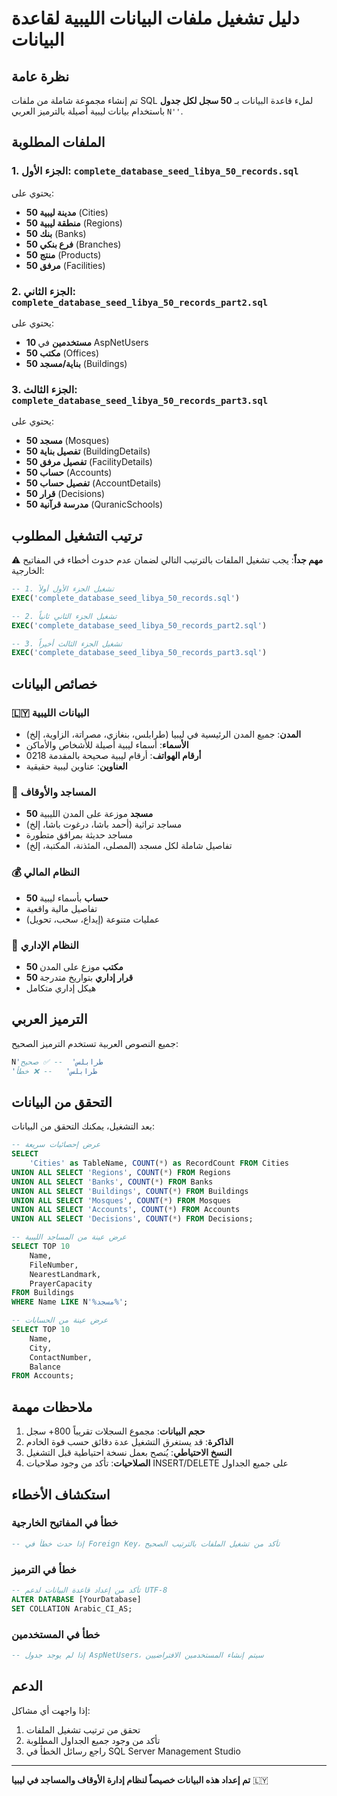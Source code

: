 # دليل تشغيل ملفات البيانات الليبية لقاعدة البيانات

## نظرة عامة
تم إنشاء مجموعة شاملة من ملفات SQL لملء قاعدة البيانات بـ **50 سجل لكل جدول** باستخدام بيانات ليبية أصيلة بالترميز العربي `N''`.

## الملفات المطلوبة

### 1. الجزء الأول: `complete_database_seed_libya_50_records.sql`
يحتوي على:
- **50 مدينة ليبية** (Cities)
- **50 منطقة ليبية** (Regions) 
- **50 بنك** (Banks)
- **50 فرع بنكي** (Branches)
- **50 منتج** (Products)
- **50 مرفق** (Facilities)

### 2. الجزء الثاني: `complete_database_seed_libya_50_records_part2.sql`
يحتوي على:
- **10 مستخدمين** في AspNetUsers
- **50 مكتب** (Offices)
- **50 بناية/مسجد** (Buildings)

### 3. الجزء الثالث: `complete_database_seed_libya_50_records_part3.sql`
يحتوي على:
- **50 مسجد** (Mosques)
- **50 تفصيل بناية** (BuildingDetails)
- **50 تفصيل مرفق** (FacilityDetails)
- **50 حساب** (Accounts)
- **50 تفصيل حساب** (AccountDetails)
- **50 قرار** (Decisions)
- **50 مدرسة قرآنية** (QuranicSchools)

## ترتيب التشغيل المطلوب

⚠️ **مهم جداً**: يجب تشغيل الملفات بالترتيب التالي لضمان عدم حدوث أخطاء في المفاتيح الخارجية:

```sql
-- 1. تشغيل الجزء الأول أولاً
EXEC('complete_database_seed_libya_50_records.sql')

-- 2. تشغيل الجزء الثاني ثانياً  
EXEC('complete_database_seed_libya_50_records_part2.sql')

-- 3. تشغيل الجزء الثالث أخيراً
EXEC('complete_database_seed_libya_50_records_part3.sql')
```

## خصائص البيانات

### 🇱🇾 البيانات الليبية
- **المدن**: جميع المدن الرئيسية في ليبيا (طرابلس، بنغازي، مصراتة، الزاوية، إلخ)
- **الأسماء**: أسماء ليبية أصيلة للأشخاص والأماكن
- **أرقام الهواتف**: أرقام ليبية صحيحة بالمقدمة 0218
- **العناوين**: عناوين ليبية حقيقية

### 🕌 المساجد والأوقاف
- **50 مسجد** موزعة على المدن الليبية
- مساجد تراثية (أحمد باشا، درغوت باشا، إلخ)
- مساجد حديثة بمرافق متطورة
- تفاصيل شاملة لكل مسجد (المصلى، المئذنة، المكتبة، إلخ)

### 💰 النظام المالي
- **50 حساب** بأسماء ليبية
- تفاصيل مالية واقعية
- عمليات متنوعة (إيداع، سحب، تحويل)

### 🏢 النظام الإداري
- **50 مكتب** موزع على المدن
- **50 قرار إداري** بتواريخ متدرجة
- هيكل إداري متكامل

## الترميز العربي

جميع النصوص العربية تستخدم الترميز الصحيح:
```sql
N'طرابلس'  -- ✅ صحيح
'طرابلس'   -- ❌ خطأ
```

## التحقق من البيانات

بعد التشغيل، يمكنك التحقق من البيانات:

```sql
-- عرض إحصائيات سريعة
SELECT 
    'Cities' as TableName, COUNT(*) as RecordCount FROM Cities
UNION ALL SELECT 'Regions', COUNT(*) FROM Regions
UNION ALL SELECT 'Banks', COUNT(*) FROM Banks
UNION ALL SELECT 'Buildings', COUNT(*) FROM Buildings
UNION ALL SELECT 'Mosques', COUNT(*) FROM Mosques
UNION ALL SELECT 'Accounts', COUNT(*) FROM Accounts
UNION ALL SELECT 'Decisions', COUNT(*) FROM Decisions;

-- عرض عينة من المساجد الليبية
SELECT TOP 10 
    Name, 
    FileNumber, 
    NearestLandmark, 
    PrayerCapacity 
FROM Buildings 
WHERE Name LIKE N'%مسجد%';

-- عرض عينة من الحسابات
SELECT TOP 10 
    Name, 
    City, 
    ContactNumber, 
    Balance 
FROM Accounts;
```

## ملاحظات مهمة

1. **حجم البيانات**: مجموع السجلات تقريباً 800+ سجل
2. **الذاكرة**: قد يستغرق التشغيل عدة دقائق حسب قوة الخادم
3. **النسخ الاحتياطي**: يُنصح بعمل نسخة احتياطية قبل التشغيل
4. **الصلاحيات**: تأكد من وجود صلاحيات INSERT/DELETE على جميع الجداول

## استكشاف الأخطاء

### خطأ في المفاتيح الخارجية
```sql
-- إذا حدث خطأ في Foreign Key، تأكد من تشغيل الملفات بالترتيب الصحيح
```

### خطأ في الترميز
```sql
-- تأكد من إعداد قاعدة البيانات لدعم UTF-8
ALTER DATABASE [YourDatabase] 
SET COLLATION Arabic_CI_AS;
```

### خطأ في المستخدمين
```sql
-- إذا لم يوجد جدول AspNetUsers، سيتم إنشاء المستخدمين الافتراضيين
```

## الدعم

إذا واجهت أي مشاكل:
1. تحقق من ترتيب تشغيل الملفات
2. تأكد من وجود جميع الجداول المطلوبة
3. راجع رسائل الخطأ في SQL Server Management Studio

---

**تم إعداد هذه البيانات خصيصاً لنظام إدارة الأوقاف والمساجد في ليبيا** 🇱🇾